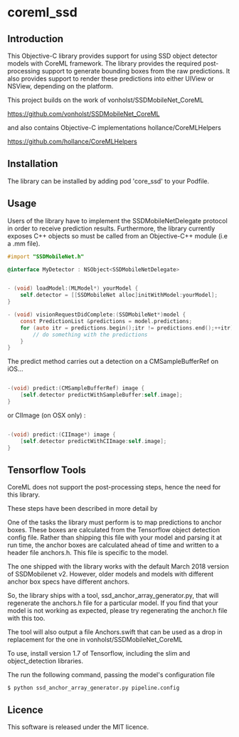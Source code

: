# coreml_ssd

## Introduction

This Objective-C library provides support for using SSD object detector models with CoreML framework. The library provides the required post-processing support to generate bounding boxes from the raw predictions. It also provides support to render these predictions into either UIView or NSView, depending on the platform.

This project builds on the work of vonholst/SSDMobileNet_CoreML

https://github.com/vonholst/SSDMobileNet_CoreML

and also contains Objective-C implementations hollance/CoreMLHelpers

https://github.com/hollance/CoreMLHelpers

## Installation

The library can be installed by adding pod 'core_ssd' to your Podfile.

## Usage

Users of the library have to implement the SSDMobileNetDelegate protocol in order to receive prediction results. Furthermore, the library currently exposes C++ objects so must be called from an Objective-C++ module (i.e a .mm file).

```Objective-c
#import "SSDMobileNet.h"

@interface MyDetector : NSObject<SSDMobileNetDelegate>
```

```Objective-c

- (void) loadModel:(MLModel*) yourModel {
    self.detector = [[SSDMobileNet alloc]initWithModel:yourModel];
}

- (void) visionRequestDidComplete:(SSDMobileNet*)model {
    const PredictionList &predictions = model.predictions;
    for (auto itr = predictions.begin();itr != predictions.end();++itr) {
        // do something with the predictions
    }
}
```

The predict method carries out a detection on a CMSampleBufferRef on iOS...

```Objective-c

-(void) predict:(CMSampleBufferRef) image {
    [self.detector predictWithSampleBuffer:self.image];
}
```

or CIImage (on OSX only) :

```Objective-c

-(void) predict:(CIImage*) image {
    [self.detector predictWithCIImage:self.image];
}
```

## Tensorflow Tools

CoreML does not support the post-processing steps, hence the need for this library.

These steps have been described in more detail by

One of the tasks the library must perform is to map predictions to anchor boxes. These boxes are calculated from the Tensorflow object detection config file. Rather than shipping this file with your model and parsing it at run time, the anchor boxes are calculated ahead of time and written to a header file anchors.h. This file is specific to the model.

The one shipped with the library works with the default March 2018 version of SSDMobilenet v2. However, older models and models with different anchor box specs have different anchors.

So, the library ships with a tool, ssd_anchor_array_generator.py, that will regenerate the anchors.h file for a particular model. If you find that your model is not working as expected, please try regenerating the anchor.h file with this too.

The tool will also output a file Anchors.swift that can be used as a drop in replacement for the one in vonholst/SSDMobileNet_CoreML

To use, install version 1.7 of Tensorflow, including the slim and object_detection libraries.

The run the following command, passing the model's configuration file

```shell
$ python ssd_anchor_array_generator.py pipeline.config
```

## Licence

This software is released under the MIT licence.
